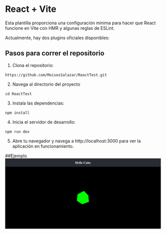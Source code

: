 # React + Vite

Esta plantilla proporciona una configuración mínima para hacer que React funcione en Vite con HMR y algunas reglas de ESLint.

Actualmente, hay dos plugins oficiales disponibles:

## Pasos para correr el repositorio

1. Clona el repositorio:
```
https://github.com/MoisesSalazar/ReactTest.git
```
2. Navega al directorio del proyecto
```
cd ReactTest
```

3. Instala las dependencias:
```
npm install
```

4. Inicia el servidor de desarrollo:
```
npm run dev
```

5. Abre tu navegador y navega a http://localhost:3000 para ver la aplicación en funcionamiento.

##Ejemplo
![Ejemplo](/public/example.png)

